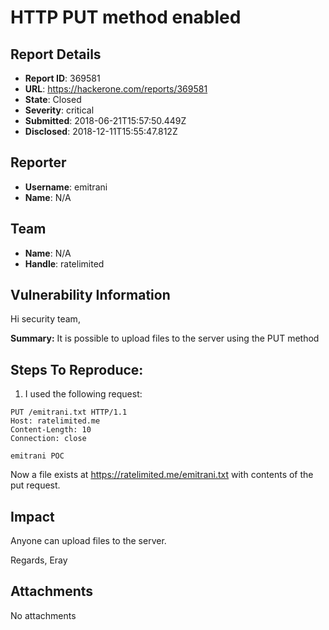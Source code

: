 # HTTP PUT method enabled

## Report Details
- **Report ID**: 369581
- **URL**: https://hackerone.com/reports/369581
- **State**: Closed
- **Severity**: critical
- **Submitted**: 2018-06-21T15:57:50.449Z
- **Disclosed**: 2018-12-11T15:55:47.812Z

## Reporter
- **Username**: emitrani
- **Name**: N/A

## Team
- **Name**: N/A
- **Handle**: ratelimited

## Vulnerability Information
Hi security team,

**Summary:** It is possible to upload files to the server using the PUT method

## Steps To Reproduce:

1. I used the following request:

```
PUT /emitrani.txt HTTP/1.1
Host: ratelimited.me
Content-Length: 10
Connection: close

emitrani POC
```
Now a file exists at https://ratelimited.me/emitrani.txt
with contents of the put request.

## Impact

Anyone can upload files to the server.

Regards,
Eray

## Attachments
No attachments
